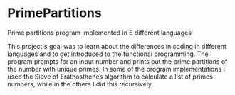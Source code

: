 # PrimePartitions
Prime partitions program implemented in 5 different languages

This project's goal was to learn about the differences in coding in different languages and to get introduced to the functional programming. 
The program prompts for an input number and prints out the prime partitions of the number with unique primes. In some of the program implementations 
I used the Sieve of Erathosthenes algorithm to calculate a list of primes numbers, while in the others I did this recursively.
